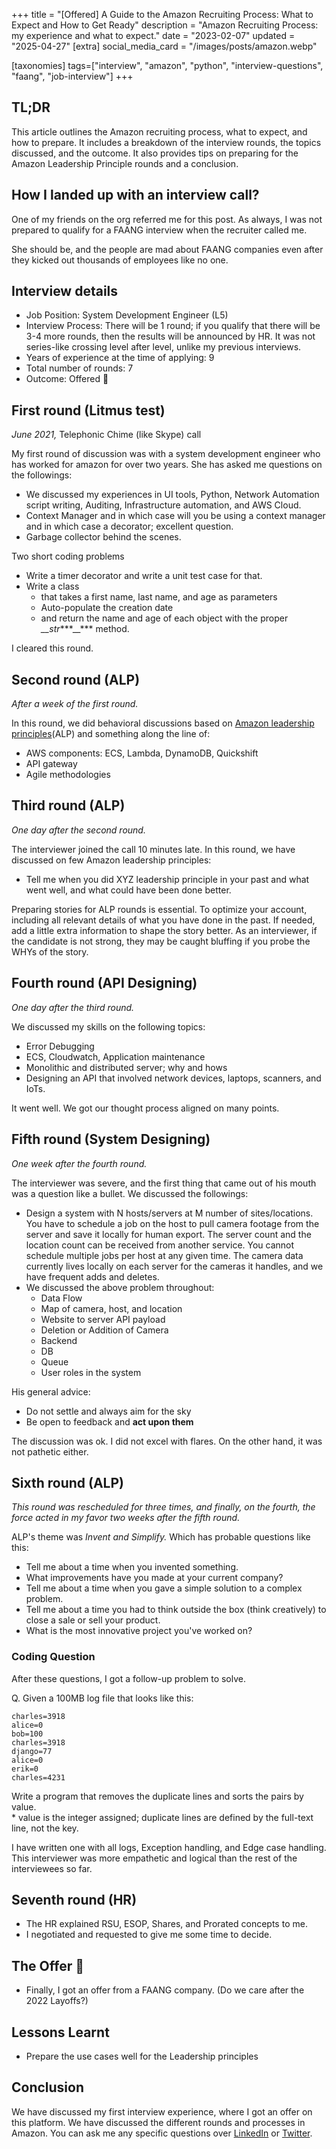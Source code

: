 +++
title = "[Offered] A Guide to the Amazon Recruiting Process: What to Expect and How to Get Ready"
description = "Amazon Recruiting Process: my experience and what to expect."
date = "2023-02-07"
updated = "2025-04-27"
[extra]
social_media_card = "/images/posts/amazon.webp"

[taxonomies]
tags=["interview", "amazon", "python", "interview-questions", "faang", "job-interview"]
+++

## TL;DR

This article outlines the Amazon recruiting process, what to expect, and how to prepare. It includes a breakdown of the interview rounds, the topics discussed, and the outcome. It also provides tips on preparing for the Amazon Leadership Principle rounds and a conclusion.

## How I landed up with an interview call?

One of my friends on the org referred me for this post. As always, I was not prepared to qualify for a FAANG interview when the recruiter called me.

She should be, and the people are mad about FAANG companies even after they kicked out thousands of employees like no one.

## Interview details

- Job Position: System Development Engineer (L5)
- Interview Process: There will be 1 round; if you qualify that there will be 3-4 more rounds, then the results will be announced by HR. It was not series-like crossing level after level, unlike my previous interviews.
- Years of experience at the time of applying: 9
- Total number of rounds: 7
- Outcome: Offered 🙂

## First round (Litmus test)

_June 2021,_ Telephonic Chime (like Skype) call

My first round of discussion was with a system development engineer who has worked for amazon for over two years. She has asked me questions on the followings:

- We discussed my experiences in UI tools, Python, Network Automation script writing, Auditing, Infrastructure automation, and AWS Cloud.
- Context Manager and in which case will you be using a context manager and in which case a decorator; excellent question.
- Garbage collector behind the scenes.

Two short coding problems

- Write a timer decorator and write a unit test case for that.
- Write a class
  - that takes a first name, last name, and age as parameters
  - Auto-populate the creation date
  - and return the name and age of each object with the proper _\_\_str_\*\*\*\_\_\*\*\* method.

I cleared this round.

## Second round (ALP)

_After a week of the first round._

In this round, we did behavioral discussions based on [Amazon leadership principles](https://amazon.jobs/content/en/our-workplace/leadership-principles)(ALP) and something along the line of:

- AWS components: ECS, Lambda, DynamoDB, Quickshift
- API gateway
- Agile methodologies

## Third round (ALP)

_One day after the second round._

The interviewer joined the call 10 minutes late. In this round, we have discussed on few Amazon leadership principles:

- Tell me when you did XYZ leadership principle in your past and what went well, and what could have been done better.

Preparing stories for ALP rounds is essential. To optimize your account, including all relevant details of what you have done in the past. If needed, add a little extra information to shape the story better. As an interviewer, if the candidate is not strong, they may be caught bluffing if you probe the WHYs of the story.

## Fourth round (API Designing)

_One day after the third round._

We discussed my skills on the following topics:

- Error Debugging
- ECS, Cloudwatch, Application maintenance
- Monolithic and distributed server; why and hows
- Designing an API that involved network devices, laptops, scanners, and IoTs.

It went well. We got our thought process aligned on many points.

## Fifth round (System Designing)

_One week after the fourth round._

The interviewer was severe, and the first thing that came out of his mouth was a question like a bullet. We discussed the followings:

- Design a system with N hosts/servers at M number of sites/locations.
  You have to schedule a job on the host to pull camera footage from the server and save it locally for human export.
  The server count and the location count can be received from another service.
  You cannot schedule multiple jobs per host at any given time.
  The camera data currently lives locally on each server for the cameras it handles, and we have frequent adds and deletes.
- We discussed the above problem throughout:
  - Data Flow
  - Map of camera, host, and location
  - Website to server API payload
  - Deletion or Addition of Camera
  - Backend
  - DB
  - Queue
  - User roles in the system

His general advice:

- Do not settle and always aim for the sky
- Be open to feedback and **act upon them**

The discussion was ok. I did not excel with flares. On the other hand, it was not pathetic either.

## Sixth round (ALP)

_This round was rescheduled for three times, and finally, on the fourth, the force acted in my favor two weeks after the fifth round._

ALP's theme was _Invent and Simplify._ Which has probable questions like this:

- Tell me about a time when you invented something.
- What improvements have you made at your current company?
- Tell me about a time when you gave a simple solution to a complex problem.
- Tell me about a time you had to think outside the box (think creatively) to close a sale or sell your product.
- What is the most innovative project you've worked on?

### Coding Question

After these questions, I got a follow-up problem to solve.

Q. Given a 100MB log file that looks like this:

```text
charles=3918  
alice=0  
bob=100  
charles=3918  
django=77  
alice=0  
erik=0  
charles=4231
```

Write a program that removes the duplicate lines and sorts the pairs by value.  
\* value is the integer assigned; duplicate lines are defined by the full-text line, not the key.

I have written one with all logs, Exception handling, and Edge case handling. This interviewer was more empathetic and logical than the rest of the interviewees so far.

## Seventh round (HR)

- The HR explained RSU, ESOP, Shares, and Prorated concepts to me.
- I negotiated and requested to give me some time to decide.

## The Offer 🙂

- Finally, I got an offer from a FAANG company. (Do we care after the 2022 Layoffs?)

## Lessons Learnt

- Prepare the use cases well for the Leadership principles

## Conclusion

We have discussed my first interview experience, where I got an offer on this platform. We have discussed the different rounds and processes in Amazon. You can ask me any specific questions over [LinkedIn](https://www.linkedin.com/in/soumendrak/) or [Twitter](https://twitter.com/soumendrak_).
